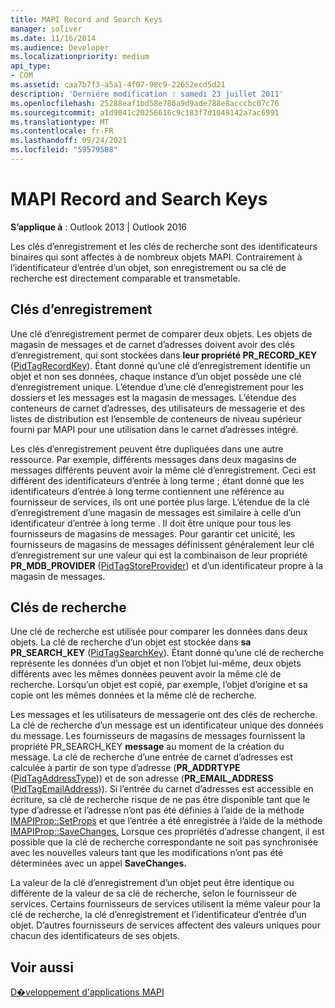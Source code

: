 ```yaml
---
title: MAPI Record and Search Keys
manager: soliver
ms.date: 11/16/2014
ms.audience: Developer
ms.localizationpriority: medium
api_type:
- COM
ms.assetid: caa7b7f3-a5a1-4f07-98c9-22652ecd5d21
description: 'Derniére modification : samedi 23 juillet 2011'
ms.openlocfilehash: 25288eaf1bd58e786a9d9ade788e8acccbc07c76
ms.sourcegitcommit: a1d9041c20256616c9c183f7d1049142a7ac6991
ms.translationtype: MT
ms.contentlocale: fr-FR
ms.lasthandoff: 09/24/2021
ms.locfileid: "59579508"
---
```

# <a name="mapi-record-and-search-keys"></a>MAPI Record and Search Keys

  
  
**S’applique à** : Outlook 2013 | Outlook 2016 
  
Les clés d’enregistrement et les clés de recherche sont des identificateurs binaires qui sont affectés à de nombreux objets MAPI. Contrairement à l’identificateur d’entrée d’un objet, son enregistrement ou sa clé de recherche est directement comparable et transmetable. 
  
## <a name="record-keys"></a>Clés d’enregistrement

Une clé d’enregistrement permet de comparer deux objets. Les objets de magasin de messages et de carnet d’adresses doivent avoir des clés d’enregistrement, qui sont stockées dans **leur propriété PR_RECORD_KEY** ([PidTagRecordKey](pidtagrecordkey-canonical-property.md)). Étant donné qu’une clé d’enregistrement identifie un objet et non ses données, chaque instance d’un objet possède une clé d’enregistrement unique. L’étendue d’une clé d’enregistrement pour les dossiers et les messages est la magasin de messages. L’étendue des conteneurs de carnet d’adresses, des utilisateurs de messagerie et des listes de distribution est l’ensemble de conteneurs de niveau supérieur fourni par MAPI pour une utilisation dans le carnet d’adresses intégré.
  
Les clés d’enregistrement peuvent être dupliquées dans une autre ressource. Par exemple, différents messages dans deux magasins de messages différents peuvent avoir la même clé d’enregistrement. Ceci est différent des identificateurs d’entrée à long terme ; étant donné que les identificateurs d’entrée à long terme contiennent une référence au fournisseur de services, ils ont une portée plus large. L’étendue de la clé d’enregistrement d’une magasin de messages est similaire à celle d’un identificateur d’entrée à long terme . Il doit être unique pour tous les fournisseurs de magasins de messages. Pour garantir cet unicité, les fournisseurs de magasins de messages définissent généralement leur clé d’enregistrement sur une valeur qui est la combinaison de leur propriété **PR_MDB_PROVIDER** ([PidTagStoreProvider](pidtagstoreprovider-canonical-property.md)) et d’un identificateur propre à la magasin de messages.
  
## <a name="search-keys"></a>Clés de recherche

Une clé de recherche est utilisée pour comparer les données dans deux objets. La clé de recherche d’un objet est stockée dans **sa PR_SEARCH_KEY** ([PidTagSearchKey](pidtagsearchkey-canonical-property.md)). Étant donné qu’une clé de recherche représente les données d’un objet et non l’objet lui-même, deux objets différents avec les mêmes données peuvent avoir la même clé de recherche. Lorsqu’un objet est copié, par exemple, l’objet d’origine et sa copie ont les mêmes données et la même clé de recherche.
  
Les messages et les utilisateurs de messagerie ont des clés de recherche. La clé de recherche d’un message est un identificateur unique des données du message. Les fournisseurs de magasins de messages fournissent la propriété PR_SEARCH_KEY **message** au moment de la création du message. La clé de recherche d’une entrée de carnet d’adresses est calculée à partir de son type d’adresse (**PR_ADDRTYPE** ([PidTagAddressType](pidtagaddresstype-canonical-property.md))) et de son adresse (**PR_EMAIL_ADDRESS** ([PidTagEmailAddress](pidtagemailaddress-canonical-property.md))). Si l’entrée du carnet d’adresses est accessible en écriture, sa clé de recherche risque de ne pas être disponible tant que le type d’adresse et l’adresse n’ont pas été définies à l’aide de la méthode [IMAPIProp::SetProps](imapiprop-setprops.md) et que l’entrée a été enregistrée à l’aide de la méthode [IMAPIProp::SaveChanges.](imapiprop-savechanges.md) Lorsque ces propriétés d’adresse changent, il est possible que la clé de recherche correspondante ne soit pas synchronisée avec les nouvelles valeurs tant que les modifications n’ont pas été déterminées avec un appel **SaveChanges.** 
  
La valeur de la clé d’enregistrement d’un objet peut être identique ou différente de la valeur de sa clé de recherche, selon le fournisseur de services. Certains fournisseurs de services utilisent la même valeur pour la clé de recherche, la clé d’enregistrement et l’identificateur d’entrée d’un objet. D’autres fournisseurs de services affectent des valeurs uniques pour chacun des identificateurs de ses objets. 
  
## <a name="see-also"></a>Voir aussi



[D�veloppement d'applications MAPI](mapi-application-development.md)

